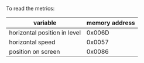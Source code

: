 To read the metrics:

| variable                     | memory address |
|------------------------------|----------------|
| horizontal position in level | 0x006D         |
| horizontal speed             | 0x0057         |
| position on screen           | 0x0086         |

